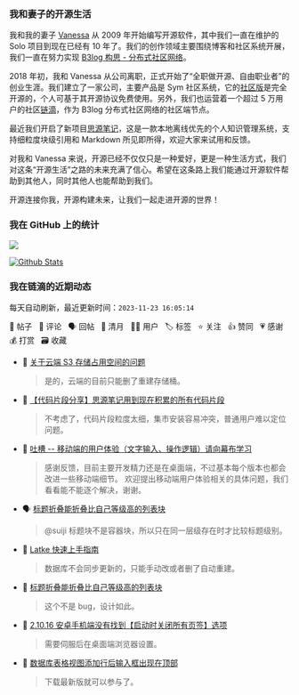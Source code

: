 ### 我和妻子的开源生活

我和我的妻子 [Vanessa](https://github.com/Vanessa219) 从 2009 年开始编写开源软件，其中我们一直在维护的 Solo 项目到现在已经有 10 年了。我们的创作领域主要围绕博客和社区系统开展，我们一直在努力实现 [B3log 构思 - 分布式社区网络](https://ld246.com/article/1546941897596)。

2018 年初，我和 Vanessa 从公司离职，正式开始了“全职做开源、自由职业者”的创业生涯。我们建立了一家公司，主要产品是 Sym 社区系统，它的[社区版](https://github.com/88250/symphony)是完全开源的，个人可基于其开源协议免费使用。另外，我们也运营着一个超过 5 万用户的社区[链滴](https://ld246.com)，作为 B3log 分布式社区网络的社区端节点。

最近我们开启了新项目[思源笔记](https://github.com/siyuan-note/siyuan)，这是一款本地离线优先的个人知识管理系统，支持细粒度块级引用和 Markdown 所见即所得，欢迎大家来试用和反馈。

对我和 Vanessa 来说，开源已经不仅仅只是一种爱好，更是一种生活方式，我们对这条“开源生活”之路的未来充满了信心。希望在这条路上我们能通过开源软件帮助到其他人，同时其他人也能帮助到我们。

开源连接你我，开源构建未来，让我们一起走进开源的世界！

### 我在 GitHub 上的统计

<a title="Hits" target="_blank" href="https://github.com/88250/88250"><img src="https://hits.b3log.org/88250/88250.svg"></a>

[![Github Stats](https://github-readme-stats.vercel.app/api?username=88250&theme=tokyonight&show_icons=true)](https://github.com/88250)

<!--events start -->

### 我在链滴的近期动态

每天自动刷新，最近更新时间：`2023-11-23 16:05:14`

📝 帖子 &nbsp; 💬 评论 &nbsp; 🗣 回帖 &nbsp; 🌙 清月 &nbsp; 👨‍💻 用户 &nbsp; 🏷️ 标签 &nbsp; ⭐️ 关注 &nbsp; 👍 赞同 &nbsp; 💗 感谢 &nbsp; 💰 打赏 &nbsp; 🗃 收藏

* 💬 [关于云端 S3 存储占用空间的问题](https://ld246.com/article/1700121679441/comment/1700723322686#comments)

  > 是的，云端的目前只能删了重建存储桶。
* 💬 [【代码片段分享】思源笔记用到现在积累的所有代码片段](https://ld246.com/article/1700551933609/comment/1700709819203#comments)

  > 不考虑了，代码片段粒度太细，集市安装容易冲突，普通用户难以定位问题。
* 💬 [吐槽 -- 移动端的用户体验（文字输入、操作逻辑）请向幕布学习](https://ld246.com/article/1700701937610/comment/1700702510595#comments)

  > 感谢反馈，目前主要开发精力还是在桌面端，不过基本每个版本也都会改进一些移动端细节。 欢迎提出移动端用户体验相关的具体问题，我们看看能不能逐个解决，谢谢。
* 🗣 [标题折叠能折叠比自己等级高的列表块](https://ld246.com/article/1700655923645/comment/1700656403746#comments)

  > @suiji 标题块不是容器块，所以只在同一层级存在时才比较标题级别。
* 💬 [Latke 快速上手指南](https://ld246.com/article/1466870492857/comment/1700656449027#comments)

  > 数据库不会同步更新的，只能手动改或者删了自动重建。
* 💬 [标题折叠能折叠比自己等级高的列表块](https://ld246.com/article/1700655923645/comment/1700656403746#comments)

  > 这个不是 bug，设计如此。
* 💬 [2.10.16 安卓手机端没有找到【启动时关闭所有页签】选项](https://ld246.com/article/1700647458286/comment/1700649902883#comments)

  > 需要伺服后在桌面端浏览器设置。
* 💬 [数据库表格视图添加行后输入框出现在顶部](https://ld246.com/article/1700537839021/comment/1700643142755#comments)

  > 下载最新版就可以参与了。


<!--events end -->
